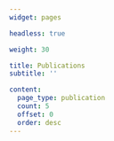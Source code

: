 ```yaml
---
widget: pages

headless: true

weight: 30

title: Publications
subtitle: ''

content: 
  page_type: publication
  count: 5
  offset: 0
  order: desc
---
```

